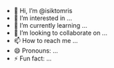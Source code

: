 - 👋 Hi, I’m @isiktomris
- 👀 I’m interested in ...
- 🌱 I’m currently learning ...
- 💞️ I’m looking to collaborate on ...
- 📫 How to reach me ...
- 😄 Pronouns: ...
- ⚡ Fun fact: ...

<!---
isiktomris/isiktomris is a ✨ special ✨ repository because its `README.md` (this file) appears on your GitHub profile.
You can click the Preview link to take a look at your changes.
--->
